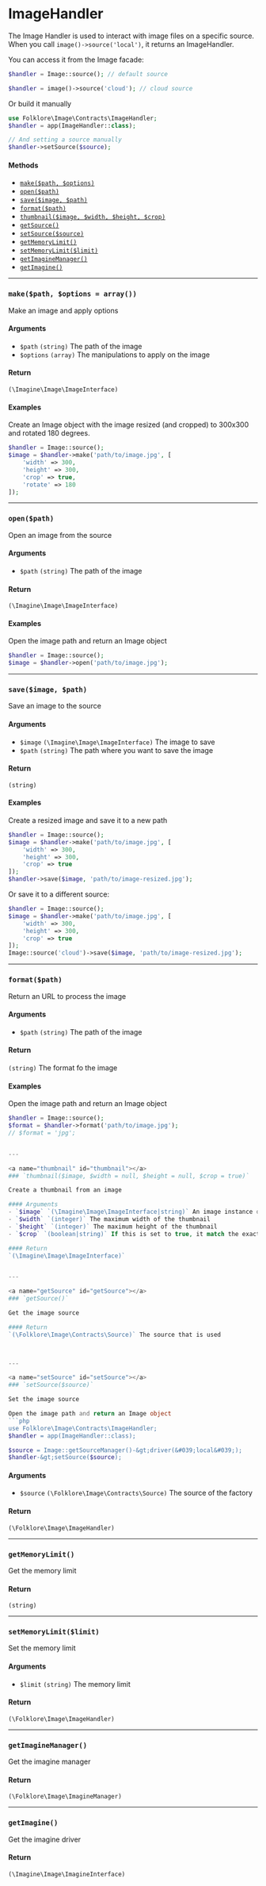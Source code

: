 ImageHandler
=====================

The Image Handler is used to interact with image files on a specific source. When you call `image()->source('local')`, it returns an ImageHandler.

You can access it from the Image facade:
```php
$handler = Image::source(); // default source

$handler = image()->source('cloud'); // cloud source
```

Or build it manually
```php
use Folklore\Image\Contracts\ImageHandler;
$handler = app(ImageHandler::class);

// And setting a source manually
$handler->setSource($source);
```

#### Methods

- [`make($path, $options)`](#make)
- [`open($path)`](#open)
- [`save($image, $path)`](#save)
- [`format($path)`](#format)
- [`thumbnail($image, $width, $height, $crop)`](#thumbnail)
- [`getSource()`](#getSource)
- [`setSource($source)`](#setSource)
- [`getMemoryLimit()`](#getMemoryLimit)
- [`setMemoryLimit($limit)`](#setMemoryLimit)
- [`getImagineManager()`](#getImagineManager)
- [`getImagine()`](#getImagine)


---

<a name="make" id="make"></a>
### `make($path, $options = array())`

Make an image and apply options

#### Arguments
- `$path` `(string)` The path of the image 
- `$options` `(array)` The manipulations to apply on the image 

#### Return
`(\Imagine\Image\ImageInterface)`

#### Examples

Create an Image object with the image resized (and cropped) to 300x300
and rotated 180 degrees.
```php
$handler = Image::source();
$image = $handler->make('path/to/image.jpg', [
    'width' => 300,
    'height' => 300,
    'crop' => true,
    'rotate' => 180
]);
```


---

<a name="open" id="open"></a>
### `open($path)`

Open an image from the source

#### Arguments
- `$path` `(string)` The path of the image 

#### Return
`(\Imagine\Image\ImageInterface)`

#### Examples

Open the image path and return an Image object
```php
$handler = Image::source();
$image = $handler->open('path/to/image.jpg');
```


---

<a name="save" id="save"></a>
### `save($image, $path)`

Save an image to the source

#### Arguments
- `$image` `(\Imagine\Image\ImageInterface)` The image to save 
- `$path` `(string)` The path where you want to save the image 

#### Return
`(string)`

#### Examples

Create a resized image and save it to a new path
```php
$handler = Image::source();
$image = $handler->make('path/to/image.jpg', [
    'width' => 300,
    'height' => 300,
    'crop' => true
]);
$handler->save($image, 'path/to/image-resized.jpg');
```

Or save it to a different source:
```php
$handler = Image::source();
$image = $handler->make('path/to/image.jpg', [
    'width' => 300,
    'height' => 300,
    'crop' => true
]);
Image::source('cloud')->save($image, 'path/to/image-resized.jpg');
```


---

<a name="format" id="format"></a>
### `format($path)`

Return an URL to process the image

#### Arguments
- `$path` `(string)` The path of the image 

#### Return
`(string)` The format fo the image
        

#### Examples

Open the image path and return an Image object
```php
$handler = Image::source();
$format = $handler->format('path/to/image.jpg');
// $format = 'jpg';


---

<a name="thumbnail" id="thumbnail"></a>
### `thumbnail($image, $width = null, $height = null, $crop = true)`

Create a thumbnail from an image

#### Arguments
- `$image` `(\Imagine\Image\ImageInterface|string)` An image instance or the path to an image 
- `$width` `(integer)` The maximum width of the thumbnail 
- `$height` `(integer)` The maximum height of the thumbnail 
- `$crop` `(boolean|string)` If this is set to true, it match the exact size provided. You can also set a position for the cropped image (ex: &#039;top left&#039;) 

#### Return
`(\Imagine\Image\ImageInterface)`


---

<a name="getSource" id="getSource"></a>
### `getSource()`

Get the image source

#### Return
`(\Folklore\Image\Contracts\Source)` The source that is used
        


---

<a name="setSource" id="setSource"></a>
### `setSource($source)`

Set the image source

Open the image path and return an Image object
```php
use Folklore\Image\Contracts\ImageHandler;
$handler = app(ImageHandler::class);

$source = Image::getSourceManager()-&gt;driver(&#039;local&#039;);
$handler-&gt;setSource($source);
```

#### Arguments
- `$source` `(\Folklore\Image\Contracts\Source)` The source of the factory 

#### Return
`(\Folklore\Image\ImageHandler)`


---

<a name="getMemoryLimit" id="getMemoryLimit"></a>
### `getMemoryLimit()`

Get the memory limit

#### Return
`(string)`


---

<a name="setMemoryLimit" id="setMemoryLimit"></a>
### `setMemoryLimit($limit)`

Set the memory limit

#### Arguments
- `$limit` `(string)` The memory limit 

#### Return
`(\Folklore\Image\ImageHandler)`


---

<a name="getImagineManager" id="getImagineManager"></a>
### `getImagineManager()`

Get the imagine manager

#### Return
`(\Folklore\Image\ImagineManager)`


---

<a name="getImagine" id="getImagine"></a>
### `getImagine()`

Get the imagine driver

#### Return
`(\Imagine\Image\ImagineInterface)`

